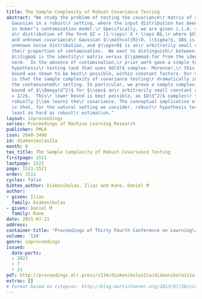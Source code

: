 ```yaml
---
title: The Sample Complexity of Robust Covariance Testing
abstract: "We study the problem of testing the covariance\r matrix of a high-dimensional
  Gaussian in a robust\r setting, where the input distribution has been\r corrupted
  in Huber’s contamination model.\r Specifically, we are given i.i.d. samples from
  a\r distribution of the form $Z = (1-\\eps) X + \\eps B$,\r where $X$ is a zero-mean
  and unknown covariance\r Gaussian $\\mathcal{N}(0, \\Sigma)$, $B$ is a fixed\r but
  unknown noise distribution, and $\\eps>0$ is an\r arbitrarily small constant representing
  the\r proportion of contamination.  We want to distinguish\r between the cases that
  $\\Sigma$ is the identity\r matrix versus $\\gamma$-far from the identity in\r Frobenius
  norm.  In the absence of contamination,\r prior work gave a simple tester for this
  hypothesis\r testing task that uses $O(d)$ samples. Moreover,\r this sample upper
  bound was shown to be best\r possible, within constant factors. Our main result\r
  is that the sample complexity of covariance testing\r dramatically increases in
  the contaminated\r setting. In particular, we prove a sample complexity\r lower
  bound of $\\Omega(d^2)$ for $\\eps$ an\r arbitrarily small constant and $\\gamma
  = 1/2$.  This\r lower bound is best possible, as $O(d^2)$ samples\r suffice to even
  robustly {\\em learn} the\r covariance. The conceptual implication of our result\r
  is that, for the natural setting we consider, robust\r hypothesis testing is at
  least as hard as robust\r estimation."
layout: inproceedings
series: Proceedings of Machine Learning Research
publisher: PMLR
issn: 2640-3498
id: diakonikolas21a
month: 0
tex_title: The Sample Complexity of Robust Covariance Testing
firstpage: 1511
lastpage: 1521
page: 1511-1521
order: 1511
cycles: false
bibtex_author: Diakonikolas, Ilias and Kane, Daniel M
author:
- given: Ilias
  family: Diakonikolas
- given: Daniel M
  family: Kane
date: 2021-07-21
address:
container-title: "Proceedings of Thirty Fourth Conference on Learning\r Theory"
volume: '134'
genre: inproceedings
issued:
  date-parts:
  - 2021
  - 7
  - 21
pdf: http://proceedings.mlr.press/v134/diakonikolas21a/diakonikolas21a.pdf
extras: []
# Format based on citeproc: http://blog.martinfenner.org/2013/07/30/citeproc-yaml-for-bibliographies/
---
```

